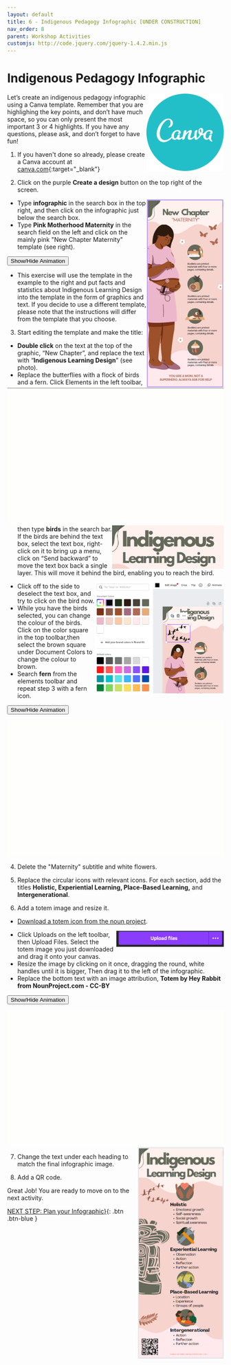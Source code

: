 ```yaml
---
layout: default
title: 6 - Indigenous Pedagogy Infographic [UNDER CONSTRUCTION]
nav_order: 8
parent: Workshop Activities
customjs: http://code.jquery.com/jquery-1.4.2.min.js
---
```

# Indigenous Pedagogy Infographic
<img src="images//infographics-template-01.png" style="float:right;width:180px;height:180px;"> 

Let’s create an indigenous pedagogy infographic using a Canva template. Remember that you are highlighing the key points, and don’t have much space, so you can only present the most important 3 or 4 highlights. If you have any questions, please ask, and don’t forget to have fun!

1. If you haven't done so already, please create a Canva account at [canva.com](https://www.canva.com/){:target="_blank"}

2. Click on the purple **Create a design** button on the top right of the screen. 

  <img src="images/act-6/6-01-template.png" alt="Maternity Template" style="float:right;width:180px"> 

  - Type **infographic** in the search box in the top right, and then click on the infographic just below the search box.
  - Type **Pink Motherhood Maternity** in the search field on the left and click on the mainly pink "New Chapter Maternity" template (see right).

  <button onclick="toggle('gif1')">Show/Hide Animation</button> 
  <div id="gif1"> 
  <img src="images/infographics-template-03.gif" alt="placeholder" style="float:right; width:700px;">
  </div>

  - This exercise will use the template in the example to the right and put facts and statistics about Indigenous Learning Design into the template in the form of graphics and text. If you decide to use a different template, please note that the instructions will differ from the template that you choose.

  <img src="images/act-6/6-02-title.png" style="float:right;width:260px;" alt="Title">  

3. Start editing the template and make the title: 
  - **Double click** on the text at the top of the graphic, “New Chapter”, and replace the text with “**Indigenous Learning Design**” (see photo).  
  - Replace the butterflies with a flock of birds and a fern.  Click Elements in the left toolbar, then type **birds** in the search bar.  If the birds are behind the text box, select the text box, right-click on it to bring up a menu, click on “Send backward” to move the text box back a single layer. This will move it behind the bird, enabling you to reach the bird. 
  
  <img src="images/act-6/6-03-colors.png" style="float:right;width:300px;" alt="Birds and color palette">  

  - Click off to the side to deselect the text box, and try to click on the bird now. 
  - While you have the birds selected, you can change the colour of the birds. Click on the color square in the top toolbar,then select the brown square under Document Colors to change the colour to brown.
  - Search **fern** from the elements toolbar and repeat step 3 with a fern icon.

  <button onclick="toggle('gif2')">Show/Hide Animation</button>
  <div id="gif2">
  <img src="images/infographics-template-06.gif">
  </div>

4. Delete the "Maternity" subtitle and white flowers.

5. Replace the circular icons with relevant icons.  For each section, add the titles **Holistic, Experiential Learning, Place-Based Learning,** and **Intergenerational**.

6. Add a totem image and resize it. 
  - [Download a totem icon from the noun project](https://thenounproject.com/icon/totem-4721829/). 

  <img src="images/act-6/6-05-upload.png" style="float:right;width:250px;" alt="upload button">

  - Click Uploads on the left toolbar, then Upload Files.  Select the totem image you just downloaded and drag it onto your canvas.
  - Resize the image by clicking on it once, dragging the round, white handles until it is bigger, Then drag it to the left of the infographic. 
  - Replace the bottom text with an image attribution, **Totem by Hey Rabbit from NounProject.com - CC-BY**

  <button onclick="toggle('gif3')">Show/Hide Animation</button>
  <div id="gif3">
  <img src="images/infographics-template-07.gif">
  </div>

 <img src="images/act-6/6-04-final.png" style="float:right;width:200px;" alt="infographics image">

7. Change the text under each heading to match the final infographic image.

8. Add a QR code.

Great Job! You are ready to move on to the next activity.

<script>  

    function toggle(input) {
        var x = document.getElementById(input);
        if (x.style.display === "none") {
            x.style.display = "block";
        } else {
            x.style.display = "none";
        }
    }
</script>

[NEXT STEP: Plan your Infographic}](7-canva-infographic-plan.html){: .btn .btn-blue }
